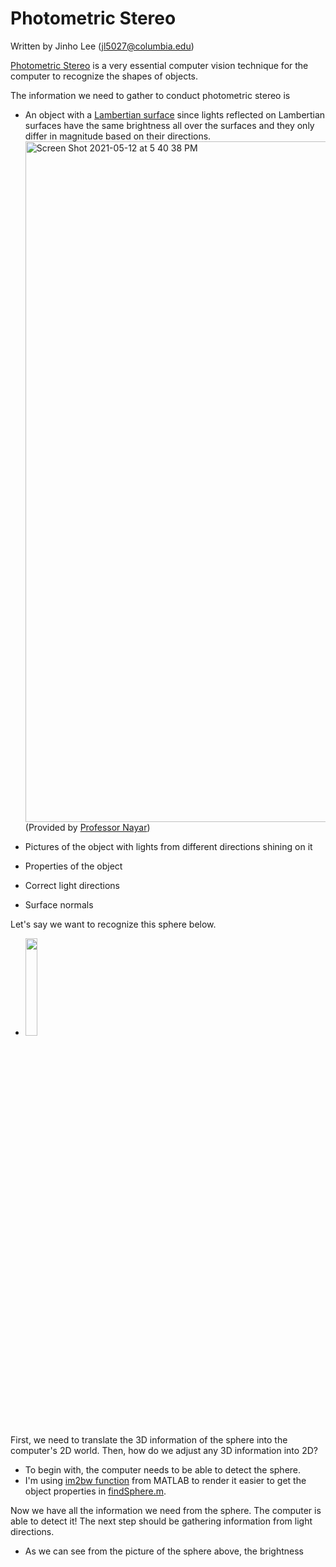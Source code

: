 # Photometric Stereo

Written by Jinho Lee (jl5027@columbia.edu)

[Photometric Stereo](https://en.wikipedia.org/wiki/Photometric_stereo) is a very essential computer vision technique for the computer to recognize the shapes of objects.

The information we need to gather to conduct photometric stereo is 
- An object with a [Lambertian surface](https://en.wikipedia.org/wiki/Lambertian_reflectance) since lights reflected on Lambertian surfaces have the same brightness all over the surfaces and they only differ in magnitude based on their directions.<img width="1089" alt="Screen Shot 2021-05-12 at 5 40 38 PM" src="https://user-images.githubusercontent.com/60580427/117945352-34844400-b349-11eb-8de6-e645a3682309.png"> (Provided by [Professor Nayar](http://www.cs.columbia.edu/~nayar/))

- Pictures of the object with lights from different directions shining on it
- Properties of the object
- Correct light directions
- Surface normals

Let's say we want to recognize this sphere below.
- <img src="https://user-images.githubusercontent.com/60580427/117942486-1537e780-b346-11eb-9a55-763a06b76d3e.png" width="20%" height="20%">

First, we need to translate the 3D information of the sphere into the computer's 2D world. Then, how do we adjust any 3D information into 2D?
- To begin with, the computer needs to be able to detect the sphere. 
- I'm using [im2bw function](https://www.mathworks.com/help/images/ref/im2bw.html) from MATLAB to render it easier to get the object properties in [findSphere.m](https://github.com/JinhoLee93/Computer_Vision/blob/main/photometric_stereo/findSphere.m).

Now we have all the information we need from the sphere. The computer is able to detect it! The next step should be gathering information from light directions. 
- As we can see from the picture of the sphere above, the brightness 

